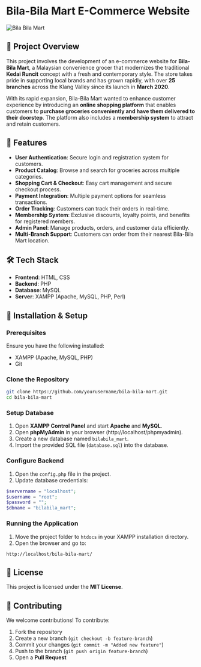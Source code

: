 # Bila-Bila Mart E-Commerce Website

![Bila Bila Mart](https://github.com/user-attachments/assets/e91192c3-d052-4453-bacd-79e7bbcb6e3c)



## 📌 Project Overview
This project involves the development of an e-commerce website for **Bila-Bila Mart**, a Malaysian convenience grocer that modernizes the traditional **Kedai Runcit** concept with a fresh and contemporary style. The store takes pride in supporting local brands and has grown rapidly, with over **25 branches** across the Klang Valley since its launch in **March 2020**.

With its rapid expansion, Bila-Bila Mart wanted to enhance customer experience by introducing an **online shopping platform** that enables customers to **purchase groceries conveniently and have them delivered to their doorstep**. The platform also includes a **membership system** to attract and retain customers.

## 🚀 Features
- **User Authentication**: Secure login and registration system for customers.
- **Product Catalog**: Browse and search for groceries across multiple categories.
- **Shopping Cart & Checkout**: Easy cart management and secure checkout process.
- **Payment Integration**: Multiple payment options for seamless transactions.
- **Order Tracking**: Customers can track their orders in real-time.
- **Membership System**: Exclusive discounts, loyalty points, and benefits for registered members.
- **Admin Panel**: Manage products, orders, and customer data efficiently.
- **Multi-Branch Support**: Customers can order from their nearest Bila-Bila Mart location.

## 🛠️ Tech Stack
- **Frontend**: HTML, CSS
- **Backend**: PHP
- **Database**: MySQL
- **Server**: XAMPP (Apache, MySQL, PHP, Perl)

## 📂 Installation & Setup
### Prerequisites
Ensure you have the following installed:
- XAMPP (Apache, MySQL, PHP)
- Git

### Clone the Repository
```bash
git clone https://github.com/yourusername/bila-bila-mart.git
cd bila-bila-mart
```

### Setup Database
1. Open **XAMPP Control Panel** and start **Apache** and **MySQL**.
2. Open **phpMyAdmin** in your browser (http://localhost/phpmyadmin).
3. Create a new database named `bilabila_mart`.
4. Import the provided SQL file (`database.sql`) into the database.

### Configure Backend
1. Open the `config.php` file in the project.
2. Update database credentials:
```php
$servername = "localhost";
$username = "root";
$password = "";
$dbname = "bilabila_mart";
```

### Running the Application
1. Move the project folder to `htdocs` in your XAMPP installation directory.
2. Open the browser and go to:
```
http://localhost/bila-bila-mart/
```

## 📜 License
This project is licensed under the **MIT License**.

## 🤝 Contributing
We welcome contributions! To contribute:
1. Fork the repository
2. Create a new branch (`git checkout -b feature-branch`)
3. Commit your changes (`git commit -m "Added new feature"`)
4. Push to the branch (`git push origin feature-branch`)
5. Open a **Pull Request**



